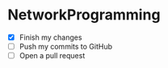 # NetworkProgramming

- [x] Finish my changes
- [ ] Push my commits to GitHub
- [ ] Open a pull request

